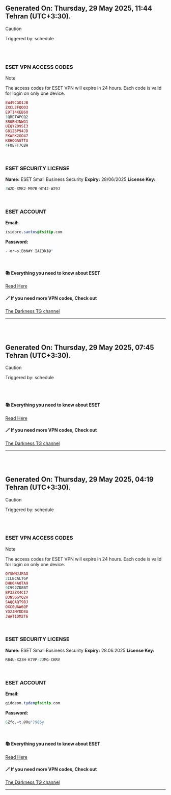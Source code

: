 ## Generated On: Thursday, 29 May 2025, 11:44 Tehran (UTC+3:30).

> [!CAUTION]
> Triggered by: schedule

<br><br>

### ESET VPN ACCESS CODES

> [!NOTE]
> The access codes for ESET VPN will expire in 24 hours.
> Each code is valid for login on only one device.

```ruby
EW49CGO1JB
ZXCL2FQOO3
E9TI4XEB6O
1QBETWPCQ2
SR0BHJNWG1
UEQYZ09SI3
G8126P94JD
FKWFK2GO47
K8HQGAGTTU
4FOEFT7CBH
```

<br>

### ESET SECURITY LICENSE

**Name:** ESET Small Business Security
**Expiry:** 28/06/2025
**License Key:**

```POV-Ray SDL
3W2D-XMK2-M97B-WT42-W29J
```

<br>

### ESET ACCOUNT

**Email:**

```CSS
isidore.santos@fsitip.com
```

**Password:**

```POV-Ray SDL
-~or=s;BbN#Y.IAI3kI@"
```

<br>

#### 📚 Everything you need to know about ESET

[Read Here](https://t.me/F_NiREvil/2113)

#### 🪄 If you need more VPN codes, Check out

[The Darkness TG channel](https://t.me/Eset_key_trial)

---

<br><br>

## Generated On: Thursday, 29 May 2025, 07:45 Tehran (UTC+3:30).

> [!CAUTION]
> Triggered by: schedule

<br><br>

#### 📚 Everything you need to know about ESET

[Read Here](https://t.me/F_NiREvil/2113)

#### 🪄 If you need more VPN codes, Check out

[The Darkness TG channel](https://t.me/Eset_key_trial)

---

<br><br>

## Generated On: Thursday, 29 May 2025, 04:19 Tehran (UTC+3:30).

> [!CAUTION]
> Triggered by: schedule

<br><br>

### ESET VPN ACCESS CODES

> [!NOTE]
> The access codes for ESET VPN will expire in 24 hours.
> Each code is valid for login on only one device.

```ruby
QYSWNJJPAO
2ILBCALTGP
DHK04A0TA9
9C992ZD8BT
BP3ZZX4CI7
B3N5GGYQ2H
SAQQAQT9BJ
OXC0UAW6QF
YD2JMYDD8A
JWAT1DM2T6
```

<br>

### ESET SECURITY LICENSE

**Name:** ESET Small Business Security
**Expiry:** 28.06.2025
**License Key:**

```POV-Ray SDL
RB4U-X23H-K7VP-2JMG-CKRV
```

<br>

### ESET ACCOUNT

**Email:**

```CSS
giddeon.tyden@fsitip.com
```

**Password:**

```POV-Ray SDL
6Zfo,=t.@Ru"]985y
```

<br>

#### 📚 Everything you need to know about ESET

[Read Here](https://t.me/F_NiREvil/2113)

#### 🪄 If you need more VPN codes, Check out

[The Darkness TG channel](https://t.me/Eset_key_trial)

---

<br><br>

